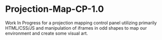 # Projection-Map-CP-1.0
Work In Progress for a projection mapping control panel utilizing primarily HTML/CSS/JS and manipulation of iframes in odd shapes to map our environment and create some visual art.
